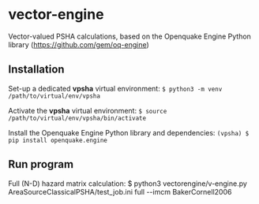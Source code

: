 # vector-engine #
Vector-valued PSHA calculations, based on the Openquake Engine Python library (https://github.com/gem/oq-engine)

## Installation ##
Set-up a dedicated __vpsha__ virtual environment:
`$ python3 -m venv /path/to/virtual/env/vpsha`

Activate the __vpsha__ virtual environment:
`$ source /path/to/virtual/env/vpsha/bin/activate`

Install the Openquake Engine Python library and dependencies:
`(vpsha) $ pip install openquake.engine`


## Run program ##
Full (N-D) hazard matrix calculation:
 $ python3 vectorengine/v-engine.py AreaSourceClassicalPSHA/test_job.ini full --imcm BakerCornell2006

